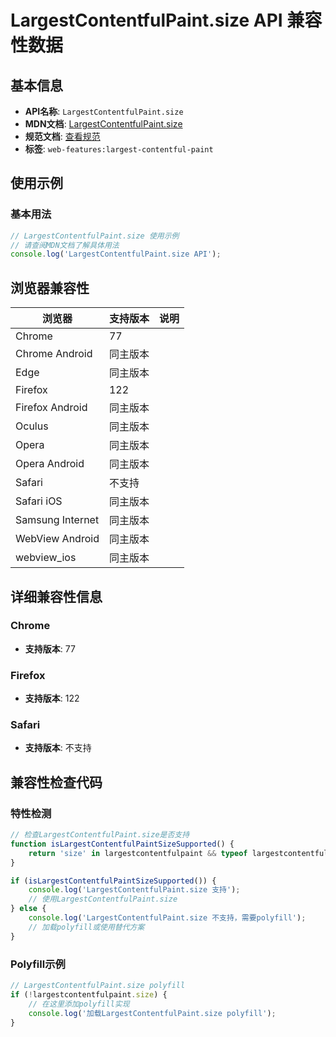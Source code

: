 # LargestContentfulPaint.size API 兼容性数据

## 基本信息

- **API名称**: `LargestContentfulPaint.size`
- **MDN文档**: [LargestContentfulPaint.size](https://developer.mozilla.org/docs/Web/API/LargestContentfulPaint/size)
- **规范文档**: [查看规范](https://w3c.github.io/largest-contentful-paint/#dom-largestcontentfulpaint-size)
- **标签**: `web-features:largest-contentful-paint`

## 使用示例

### 基本用法

```javascript
// LargestContentfulPaint.size 使用示例
// 请查阅MDN文档了解具体用法
console.log('LargestContentfulPaint.size API');
```

## 浏览器兼容性

| 浏览器 | 支持版本 | 说明 |
|--------|----------|------|
| Chrome | 77 |  |
| Chrome Android | 同主版本 |  |
| Edge | 同主版本 |  |
| Firefox | 122 |  |
| Firefox Android | 同主版本 |  |
| Oculus | 同主版本 |  |
| Opera | 同主版本 |  |
| Opera Android | 同主版本 |  |
| Safari | 不支持 |  |
| Safari iOS | 同主版本 |  |
| Samsung Internet | 同主版本 |  |
| WebView Android | 同主版本 |  |
| webview_ios | 同主版本 |  |

## 详细兼容性信息

### Chrome

- **支持版本**: 77

### Firefox

- **支持版本**: 122

### Safari

- **支持版本**: 不支持

## 兼容性检查代码

### 特性检测

```javascript
// 检查LargestContentfulPaint.size是否支持
function isLargestContentfulPaintSizeSupported() {
    return 'size' in largestcontentfulpaint && typeof largestcontentfulpaint.size === 'function';
}

if (isLargestContentfulPaintSizeSupported()) {
    console.log('LargestContentfulPaint.size 支持');
    // 使用LargestContentfulPaint.size
} else {
    console.log('LargestContentfulPaint.size 不支持，需要polyfill');
    // 加载polyfill或使用替代方案
}
```

### Polyfill示例

```javascript
// LargestContentfulPaint.size polyfill
if (!largestcontentfulpaint.size) {
    // 在这里添加polyfill实现
    console.log('加载LargestContentfulPaint.size polyfill');
}
```

